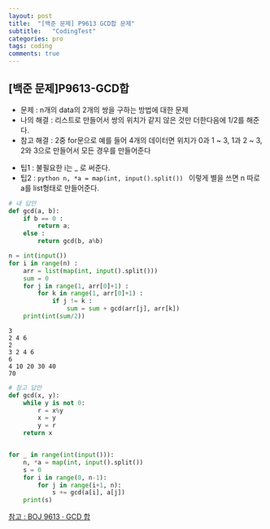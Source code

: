 ```yaml
---
layout: post
title:  "[백준 문제] P9613 GCD합 문제"
subtitle:   "CodingTest"
categories: pro
tags: coding
comments: true
---
```



## [백준 문제]P9613-GCD합

- 문제 : n개의 data의 2개의 쌍을 구하는 방법에 대한 문제
- 나의 해결 : 리스트로 만들어서 쌍의 위치가 같지 않은 것만 더한다음에 1/2를 해준다.
- 참고 해결 : 2중 for문으로 예를 들어 4개의 데이터면 위치가 0과 1 ~ 3, 1과 2 ~ 3, 2와 3으로 만들어서 모든 경우를 만들어준다

* 팁1 : 불필요한 i는 _ 로 써준다.
* 팁2 : ```python n, *a = map(int, input().split()) ``` 이렇게 별을 쓰면 n 따로 a를 list형태로 만들어준다.


```python
# 내 답안
def gcd(a, b):
    if b == 0 :
        return a;
    else :
        return gcd(b, a%b)

n = int(input())
for i in range(n) :
    arr = list(map(int, input().split()))
    sum = 0
    for j in range(1, arr[0]+1) :
        for k in range(1, arr[0]+1) :
            if j != k :
                sum = sum + gcd(arr[j], arr[k])
    print(int(sum/2))
```

    3
    2 4 6
    2
    3 2 4 6
    6
    4 10 20 30 40
    70


```python
# 참고 답안
def gcd(x, y):
    while y is not 0:
        r = x%y
        x = y
        y = r
    return x


for _ in range(int(input())):
    n, *a = map(int, input().split())
    s = 0
    for i in range(0, n-1):
        for j in range(i+1, n):
            s += gcd(a[i], a[j])
    print(s)
```

[참고 : BOJ 9613 · GCD 합](https://rebas.kr/642)
